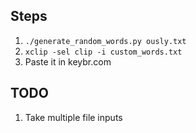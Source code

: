 ## Steps
1. `./generate_random_words.py ously.txt`
2. `xclip -sel clip -i custom_words.txt`
3. Paste it in keybr.com


## TODO
1. Take multiple file inputs
